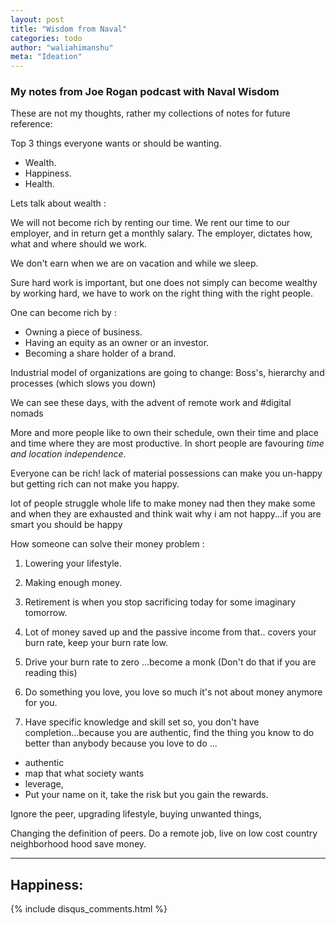 ```yaml
---
layout: post
title: "Wisdom from Naval"
categories: todo
author: "waliahimanshu"
meta: "Ideation"
---
```


### My notes from Joe Rogan podcast with  Naval Wisdom
 These are not my thoughts, rather my collections of
 notes for future reference:

Top 3 things everyone wants or should be wanting. 

* Wealth. 
* Happiness.
* Health.

Lets talk about wealth : 

We will not become rich by renting our time. We rent our time to our employer, and in return get a monthly salary.
The employer, dictates how, what and where should we work. 

We don't earn when we are on vacation and while we sleep.

Sure hard work is important, but one does not simply can become wealthy by working hard, we have to work on the right thing with the right people.  

One can become rich by :
- Owning a piece of business.
- Having an equity as an owner or an investor.
- Becoming a share holder of a brand.

 
Industrial model of organizations are going to change: Boss's, hierarchy and processes (which slows you down)

We can see these days, with the advent of remote work and #digital nomads


More and more people like to own their schedule, own their time and place and time where they are most productive. In short people are favouring *time and location independence*.
 
Everyone can be rich!
 lack of material possessions can make you un-happy but getting rich can not make you happy.

 lot of people struggle whole life to make money nad
then they make some and when they are exhausted and think wait why i am not happy...if you are smart you should be happy


How someone can solve their money problem : 

1) Lowering your lifestyle.
2) Making enough money. 
3) Retirement is when you stop sacrificing today for some 
imaginary tomorrow.

1) Lot of money saved up and the passive income from that..
covers your burn rate, keep your burn rate low.
 
 2) Drive your burn rate to zero ...become a monk (Don't do that if you are reading this)
 
 3) Do something you love, you love so much it's not about money anymore for you. 

 1) Have specific knowledge and skill set so, you don't have completion...because you are authentic, 
 find the thing you know to do better than anybody because you love to do  ...
 
 * authentic
 * map that what society wants
 * leverage,
 * Put your name on it, take the risk but you gain the rewards.

 Ignore the peer, upgrading lifestyle, buying unwanted things, 
 
 Changing the definition of peers.
 Do a remote job, live on low cost country neighborhood hood
 save money.

----------

## Happiness:



{% include disqus_comments.html %}
